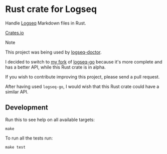 # Rust crate for Logseq

Handle [Logseq](https://logseq.com/) Markdown files in Rust.

[Crates.io](https://crates.io/crates/logseq)

> [!NOTE]
>
> This project was being used by [logseq-doctor](https://github.com/andreoliwa/logseq-doctor).
>
> I decided to switch to [my fork](https://github.com/andreoliwa/logseq-go) of [logseq-go](https://github.com/aholstenson/logseq-go) because it's more complete and has a better API, while this Rust crate is in alpha.

If you wish to contribute improving this project, please send a pull request.

After having used `logseq-go`, I would wish that this Rust crate could have a similar API.

## Development

Run this to see help on all available targets:

    make

To run all the tests run:

    make test
